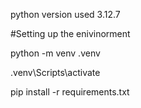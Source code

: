 python version used 3.12.7

#Setting up the enivinorment 

python -m venv .venv

.venv\Scripts\activate

pip install -r requirements.txt
`````````````````````````````````````



